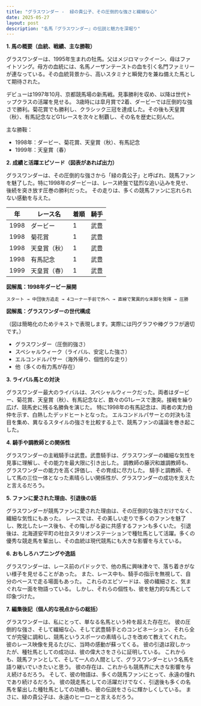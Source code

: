 ```yaml
---
title: "グラスワンダー -  緑の貴公子、その圧倒的な強さと繊細な心"
date: 2025-05-27
layout: post
description: "名馬『グラスワンダー』の伝説と魅力を深堀り"
---
```


**1. 馬の概要（血統、戦績、主な勝鞍）**

グラスワンダーは、1995年生まれの牡馬。父はメジロマックイーン、母はファイトソング。母方の血統には、名馬ノーザンテーストの血を引く名門ファミリーが連なっている。その血統背景から、高いスタミナと瞬発力を兼ね備えた馬として期待された。

デビューは1997年10月、京都競馬場の新馬戦。見事勝利を収め、以降は世代トップクラスの活躍を見せる。  3歳時には皐月賞で2着、ダービーでは圧倒的な強さで勝利。菊花賞でも勝利し、クラシック三冠を達成した。その後も天皇賞（秋）、有馬記念などG1レースを次々と制覇し、その名を歴史に刻んだ。

主な勝鞍：

* 1998年：ダービー、菊花賞、天皇賞（秋）、有馬記念
* 1999年：天皇賞（春）


**2. 成績と活躍エピソード（図表があれば出力）**

グラスワンダーは、その圧倒的な強さから「緑の貴公子」と呼ばれ、競馬ファンを魅了した。特に1998年のダービーは、レース終盤で猛烈な追い込みを見せ、後続を突き放す圧巻の勝利だった。  その走りは、多くの競馬ファンに忘れられない感動を与えた。

| 年 | レース名          | 着順 | 騎手      |
|---|-----------------|-----|-----------|
| 1998 | ダービー          | 1   | 武豊      |
| 1998 | 菊花賞          | 1   | 武豊      |
| 1998 | 天皇賞（秋）      | 1   | 武豊      |
| 1998 | 有馬記念          | 1   | 武豊      |
| 1999 | 天皇賞（春）      | 1   | 武豊      |


**図解風：1998年ダービー展開**

```
スタート → 中団後方追走 → 4コーナー手前で外へ → 直線で驚異的な末脚を発揮 → 圧勝
```

**図解風：グラスワンダーの世代構成**

（図は簡略化のためテキストで表現します。実際には円グラフや棒グラフが適切です。）

* グラスワンダー（圧倒的強さ）
* スペシャルウィーク（ライバル、安定した強さ）
* エルコンドルパサー（海外帰り、個性的な走り）
* 他（多くの有力馬が存在）


**3. ライバル馬との対決**

グラスワンダー最大のライバルは、スペシャルウィークだった。両者はダービー、菊花賞、天皇賞（秋）、有馬記念など、数々のG1レースで激突。接戦を繰り広げ、競馬史に残る名勝負を演じた。  特に1998年の有馬記念は、両者の実力伯仲を示す、白熱したデッドヒートとなった。  エルコンドルパサーとの対決も注目を集め、異なるスタイルの強さを比較する上で、競馬ファンの議論を巻き起こした。


**4. 騎手や調教師との関係性**

グラスワンダーの主戦騎手は武豊。武豊騎手は、グラスワンダーの繊細な気性を見事に理解し、その能力を最大限に引き出した。  調教師の藤沢和雄調教師も、グラスワンダーの能力を高く評価し、その育成に尽力した。  騎手と調教師、そして馬の三位一体となった素晴らしい関係性が、グラスワンダーの成功を支えたと言えるだろう。


**5. ファンに愛された理由、引退後の話**

グラスワンダーが競馬ファンに愛された理由は、その圧倒的な強さだけでなく、繊細な気性にもあった。  レースでは、その美しい走りで多くのファンを魅了し、敗北したレース後も、その悔しがる姿に共感するファンも多くいた。  引退後は、北海道安平町の社台スタリオンステーションで種牡馬として活躍。多くの優秀な競走馬を輩出し、その血統は現代競馬にも大きな影響を与えている。


**6. おもしろハプニングや逸話**

グラスワンダーは、レース前のパドックで、他の馬に興味津々で、落ち着きがない様子を見せることがあった。  また、レース中も、騎手の指示を無視して、自分のペースで走る場面もあった。  これらのエピソードは、彼の繊細さと、気まぐれな一面を物語っている。  しかし、それらの個性も、彼を魅力的な馬として印象づけた。


**7. 編集後記（個人的な視点からの総括）**

グラスワンダーは、私にとって、単なる名馬という枠を超えた存在だ。  彼の圧倒的な強さ、そして繊細な心、そして武豊騎手とのコンビネーション、それら全てが完璧に調和し、競馬というスポーツの素晴らしさを改めて教えてくれた。  彼のレース映像を見るたびに、当時の感動が蘇ってくる。  彼の引退は寂しかったが、種牡馬としての成功は、彼の偉大さをさらに証明している。  これからも、競馬ファンとして、そして一人の人間として、グラスワンダーという名馬を語り継いでいきたいと思う。  彼の存在は、これからも競馬界に大きな影響を与え続けるだろう。  そして、彼の物語は、多くの競馬ファンにとって、永遠の憧れであり続けるだろう。  彼の競走馬としての活躍だけでなく、引退後も多くの名馬を輩出した種牡馬としての功績も、彼の伝説をさらに輝かしくしている。  まさに、緑の貴公子は、永遠のヒーローと言えるだろう。
